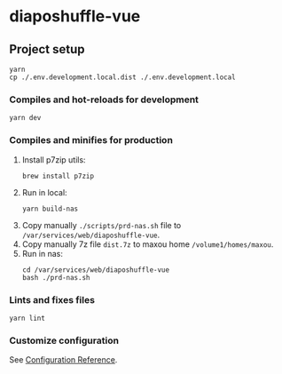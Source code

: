 # diaposhuffle-vue

## Project setup
```
yarn
cp ./.env.development.local.dist ./.env.development.local
```

### Compiles and hot-reloads for development
```
yarn dev
```

### Compiles and minifies for production
1. Install p7zip utils: 
    ```
    brew install p7zip
    ```
1. Run in local:
    ```
    yarn build-nas
    ```
1. Copy manually `./scripts/prd-nas.sh` file to `/var/services/web/diaposhuffle-vue`.
1. Copy manually 7z file `dist.7z` to maxou home `/volume1/homes/maxou`.
1. Run in nas:
    ```
    cd /var/services/web/diaposhuffle-vue
    bash ./prd-nas.sh
    ```

### Lints and fixes files
```
yarn lint
```

### Customize configuration
See [Configuration Reference](https://cli.vuejs.org/config/).
